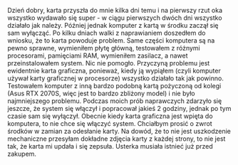 Dzień dobry, karta przyszła do mnie kilka dni temu i na pierwszy rzut oka wszystko wydawało się super - w ciągu pierwszych dwóch dni wszystko działało jak należy. Później jednak komputer z kartą w środku zaczął się sam wyłącząć. Po kilku dniach walki z naprawianiem doszedłem do wniosku, że to karta powoduje problem. Same części komputera są na pewno sprawne, wymieniłem płytę główną, testowałem z różnymi procesorami, pamięciami RAM, wymieniłem zasilacz, a nawet przeinstalowałem system. Nic nie pomogło. Przyczyną problemu jest ewidentnie karta graficzna, ponieważ, kiedy ją wypiąłem (czyli komputer używał karty graficznej w procesorze) wszystko działało tak jak powinno. Testowałem komputer z inną bardzo podobną kartą pożyczoną od kolegi (Asus RTX 2070S, więc jest to bardzo zbliżony model) i nie było najmniejszego problemu. Podczas moich prób naprawczych zdarzyło się jeszcze, że system się włączył i popracował jakieś 2 godziny, jednak po tym czasie sam się wyłączył. Obecnie kiedy karta graficzna jest wpięta do komputera, to nie chce się włączyć system. Chciałbym prosić o zwrot środków w zamian za odesłanie karty. Na dowód, że to nie jest uszkodzenie mechaniczne przesyłam dokładne zdjęcia karty z każdej strony, to nie jest tak, że karta mi updała i się zepsuła. Usterka musiała istnieć już przed zakupem.